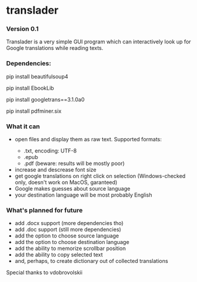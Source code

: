 # translader

### Version 0.1

Translader is a very simple GUI program which can interactively look up for Google translations while reading texts.

### Dependencies:

pip install beautifulsoup4

pip install EbookLib

pip install googletrans==3.1.0a0

pip install pdfminer.six


### What it can

<ul>
    <li>open files and display them as raw text. Supported formats:</li>
        <ul>
            <li>.txt, encoding: UTF-8</li>
            <li>.epub</li>
            <li>.pdf (beware: results will be mostly poor)</li>
        </ul>
    <li>increase and descrease font size</li>
    <li>get google translations on right click on selection (Windows-checked only, doesn't work on MacOS, garanteed)</li>
    <li>Google makes guesses about source language</li>
    <li>your destination language will be most probably English</li>
</ul>

### What's planned for future

<ul>
    <li>add .docx support (more dependencies tho)</li>
    <li>add .doc support (still more dependencies)</li>
    <li>add the option to choose source language</li>
    <li>add the option to choose destination language</li>
    <li>add the ability to memorize scrollbar position</li>
    <li>add the ability to copy selected text</li>
    <li>and, perhaps, to create dictionary out of collected translations</li>
</ul>


Special thanks to vdobrovolskii